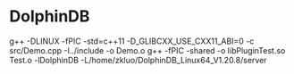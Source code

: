 # DolphinDB
g++ -DLINUX -fPIC -std=c++11 -D_GLIBCXX_USE_CXX11_ABI=0 -c src/Demo.cpp -I../include -o Demo.o
g++ -fPIC -shared -o libPluginTest.so Test.o -lDolphinDB -L/home/zkluo/DolphinDB_Linux64_V1.20.8/server 

